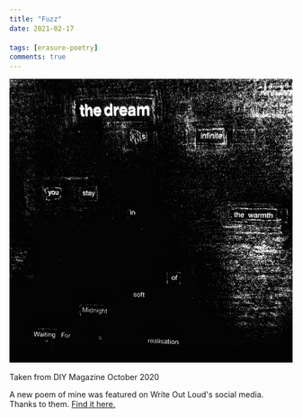```yaml
---
title: "Fuzz"
date: 2021-02-17

tags: [erasure-poetry]
comments: true
---
```


<img src="/assets/images/articles/2021/Fuzz.jpeg" class="responsive"><br>

Taken from DIY Magazine October 2020

A new poem of mine was featured on Write Out Loud's social media. Thanks to them. [Find it here.](https://www.instagram.com/p/CLJwZ75hC9F/)
